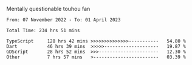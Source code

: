 Mentally questionable touhou fan

<!--START_SECTION:waka-->

```text
From: 07 November 2022 - To: 01 April 2023

Total Time: 234 hrs 51 mins

TypeScript     128 hrs 42 mins >>>>>>>>>>>>>>-----------   54.80 %
Dart           46 hrs 39 mins  >>>>>--------------------   19.87 %
GDScript       28 hrs 52 mins  >>>----------------------   12.30 %
Other          7 hrs 57 mins   >------------------------   03.39 %
```

<!--END_SECTION:waka-->
